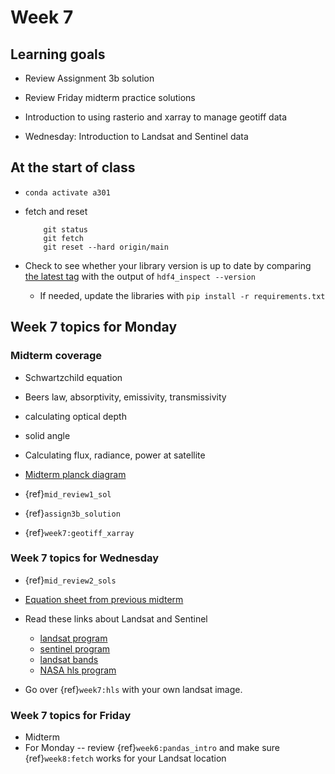 # Week 7

## Learning goals

- Review Assignment 3b solution

- Review Friday midterm practice solutions

- Introduction to using rasterio and xarray to manage geotiff data

- Wednesday: Introduction to Landsat and Sentinel data

## At the start of class

* `conda activate a301`

* fetch and reset

          git status
          git fetch
          git reset --hard origin/main
          

* Check to see whether your library version is up to date by comparing [the latest tag](https://github.com/phaustin/a301_students_eoas/tags) with the output of `hdf4_inspect --version`

  * If needed, update the libraries with `pip install -r requirements.txt`

## Week 7 topics for Monday

### Midterm coverage

* Schwartzchild equation
* Beers law, absorptivity, emissivity, transmissivity
* calculating optical depth
* solid angle
* Calculating flux, radiance, power at satellite
* [Midterm planck diagram](https://www.dropbox.com/s/kt9jx98b6p3pw94/planck_midterm.pdf?dl=0)

* {ref}`mid_review1_sol`
* {ref}`assign3b_solution`
* {ref}`week7:geotiff_xarray`

### Week 7 topics for Wednesday

* {ref}`mid_review2_sols`
* [Equation sheet from previous midterm](https://drive.google.com/file/d/1vzFhERy1thQ80gpiInWQJFs2ipFKYvoZ/view?)

* Read these links about Landsat and Sentinel
  - [landsat program](https://en.wikipedia.org/wiki/Landsat_program)
  - [sentinel program](https://en.wikipedia.org/wiki/Sentinel-2)
  - [landsat bands](https://landsat.gsfc.nasa.gov/satellites/landsat-8/landsat-8-bands/)
  - [NASA hls program](https://earthobservatory.nasa.gov/blogs/earthmatters/2021/05/17/data-in-harmony/)
  
* Go over {ref}`week7:hls` with your own landsat image.

### Week 7 topics for Friday

* Midterm
* For Monday -- review {ref}`week6:pandas_intro` and make sure {ref}`week8:fetch` works
  for your Landsat location
  
  

